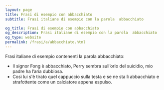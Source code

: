 ```yaml
---
layout: page
title: Frasi di esempio con abbacchiato 
subtitle: Frasi italiane di esempio con la parola  abbacchiato

og_title: Frasi di esempio con abbacchiato 
og_description: Frasi italiane di esempio con la parola  abbacchiato
og_type: website
permalink: /frasi/a/abbacchiato.html
---
```


Frasi italiane di esempio contenenti la parola abbacchiato:


- Il signor Fong è abbacchiato, Perry sembra sull’orlo del suicidio, mio padre ha l’aria dubbiosa.
- Così lui s'è tirato quel cappuccio sulla testa e se ne sta lì abbacchiato e strafottente come un calciatore appena espulso.
